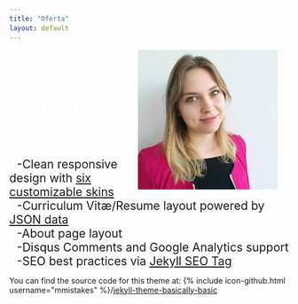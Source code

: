 ```yaml
---
title: "Oferta"
layout: default
---
```



[<img src='ciastka.jpg' id="logo" align="right" height="50%" width="50%" hspace="20"/>](http://whyr.pl/foundation/)<br/>

<br/>
<br/>
&nbsp;&nbsp; <span style="color:#fff; font-family: 'Bebas Neue'; font-size: 4em;">Oferta</span>
<br/>
<br/>
<br/>
<br/>

&nbsp;&nbsp;<span style="font-size: 1.5em"> -Clean responsive design with [six customizable skins](#skin)</span><br/>
&nbsp;&nbsp;<span style="font-size: 1.5em"> -Curriculum Vitæ/Resume layout powered by [JSON data](http://registry.jsonresume.org/)</span><br/>
&nbsp;&nbsp;<span style="font-size: 1.5em"> -About page layout</span><br/>
&nbsp;&nbsp;<span style="font-size: 1.5em"> -Disqus Comments and Google Analytics support</span><br/>
&nbsp;&nbsp;<span style="font-size: 1.5em"> -SEO best practices via [Jekyll SEO Tag](https://github.com/jekyll/jekyll-seo-tag/)</span><br/>




You can find the source code for this theme at: {% include icon-github.html username="mmistakes" %}/[jekyll-theme-basically-basic](https://github.com/mmistakes/jekyll-theme-basically-basic)

